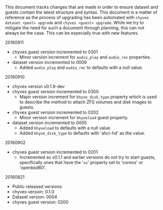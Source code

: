 This document tracks changes that are made in order to ensure dataset and guests contain the latest structure and syntax. This document is a matter of reference as the process of upgrading has been automated with `chyves dataset <pool> upgrade` and `chyves <guest> upgrade`. While we try to mitigate the need for such a document through planning, this can not always be the case. This can be especially true with new features.

20160911
- chyves guest version incremented to 0301
  - Minor version increment for `audio_play` and `audio_rec` properties.
- dataset version incremented to 0006
  - Added `audio_play` and `audio_rec` to defaults with a null value.

20160910
- chyves version v0.1.9-dev
- chyves guest version incremented to 0300
  - Major version increment for `bhyve_disk_type` property which is used to describe the method to attach ZFS volumes and disk images to guests.
- chyves guest version incremented to 0202
  - Minor version increment for `bhyveload` guest property.
- dataset version incremented to 0005
  - Added `bhyveload` to defaults with a null value.
  - Added `bhyve_disk_type` to defaults with 'ahci-hd' as the value.

20160902
- chyves guest version incremented to 0201
  - Incremented so v0.1.1 and earlier versions do not try to start guests, specifically ones that have the '`os`' property set to 'coreos' or 'openbsd60'.

20160821
 - Public released versions:
  - chyves version: 0.1.0
  - Dataset version: 0004
  - chyves guest version: 0200
